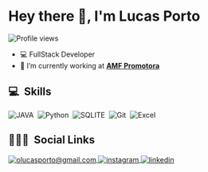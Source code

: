 <h1 align="left">Hey there 👋, I'm Lucas Porto</h1>
<p align="left"> <img src="https://komarev.com/ghpvc/?username=olucasporto&color=blue" alt="Profile views" /> </p>

- 💻 FullStack Developer
- 🔭 I’m currently working at **[AMF Promotora](https://www.amfpromotora.com.br/home)**

## 💻 &nbsp;Skills

![JAVA](https://img.shields.io/badge/Java-ED8B00?style=for-the-badge&logo=openjdk&logoColor=white)&nbsp;
![Python](https://img.shields.io/badge/Python-3776AB?style=for-the-badge&logo=python&logoColor=white)&nbsp;
![SQLITE](https://img.shields.io/badge/SQLite-07405E?style=for-the-badge&logo=sqlite&logoColor=white)&nbsp;
![Git](https://img.shields.io/badge/GIT-E44C30?style=for-the-badge&logo=git&logoColor=white)&nbsp;
![Excel](https://img.shields.io/badge/Microsoft_Excel-217346?style=for-the-badge&logo=microsoft-excel&logoColor=white)

## 👨🏽‍🦲 &nbsp;Social Links

<a href="mailto:olucasporto@gmail.com" target="_blank">
  <img align="center" src="https://img.shields.io/badge/-olucasporto@gmail.com-05122A?style=flat&logo=gmail" alt="olucasporto@gmail.com"/>
</a>
<a href="https://www.instagram.com/o_lucasporto/" target="_blank">
 <img align="center" src="https://img.shields.io/badge/-o_lucasporto-05122A?style=flat&logo=instagram" alt="instagram"/>
</a>
<a href="https://www.linkedin.com/in/o-lucas-porto/" target="_blank">
 <img align="center" src="https://img.shields.io/badge/-o_lucasporto-05122A?style=flat&logo=linkedin" alt="linkedin"/>
</a>
